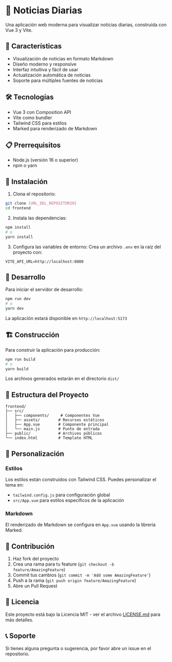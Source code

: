 # 📰 Noticias Diarias

Una aplicación web moderna para visualizar noticias diarias, construida con Vue 3 y Vite.

## 🚀 Características

- Visualización de noticias en formato Markdown
- Diseño moderno y responsive
- Interfaz intuitiva y fácil de usar
- Actualización automática de noticias
- Soporte para múltiples fuentes de noticias

## 🛠️ Tecnologías

- Vue 3 con Composition API
- Vite como bundler
- Tailwind CSS para estilos
- Marked para renderizado de Markdown

## 📋 Prerrequisitos

- Node.js (versión 16 o superior)
- npm o yarn

## 🔧 Instalación

1. Clona el repositorio:
```bash
git clone [URL_DEL_REPOSITORIO]
cd frontend
```

2. Instala las dependencias:
```bash
npm install
# o
yarn install
```

3. Configura las variables de entorno:
Crea un archivo `.env` en la raíz del proyecto con:
```env
VITE_API_URL=http://localhost:8080
```

## 🚀 Desarrollo

Para iniciar el servidor de desarrollo:

```bash
npm run dev
# o
yarn dev
```

La aplicación estará disponible en `http://localhost:5173`

## 🏗️ Construcción

Para construir la aplicación para producción:

```bash
npm run build
# o
yarn build
```

Los archivos generados estarán en el directorio `dist/`

## 📝 Estructura del Proyecto

```
frontend/
├── src/
│   ├── components/     # Componentes Vue
│   ├── assets/        # Recursos estáticos
│   ├── App.vue        # Componente principal
│   └── main.js        # Punto de entrada
├── public/            # Archivos públicos
└── index.html         # Template HTML
```

## 🎨 Personalización

### Estilos
Los estilos están construidos con Tailwind CSS. Puedes personalizar el tema en:
- `tailwind.config.js` para configuración global
- `src/App.vue` para estilos específicos de la aplicación

### Markdown
El renderizado de Markdown se configura en `App.vue` usando la librería Marked.

## 🤝 Contribución

1. Haz fork del proyecto
2. Crea una rama para tu feature (`git checkout -b feature/AmazingFeature`)
3. Commit tus cambios (`git commit -m 'Add some AmazingFeature'`)
4. Push a la rama (`git push origin feature/AmazingFeature`)
5. Abre un Pull Request

## 📄 Licencia

Este proyecto está bajo la Licencia MIT - ver el archivo [LICENSE.md](LICENSE.md) para más detalles.

## 📞 Soporte

Si tienes alguna pregunta o sugerencia, por favor abre un issue en el repositorio.
